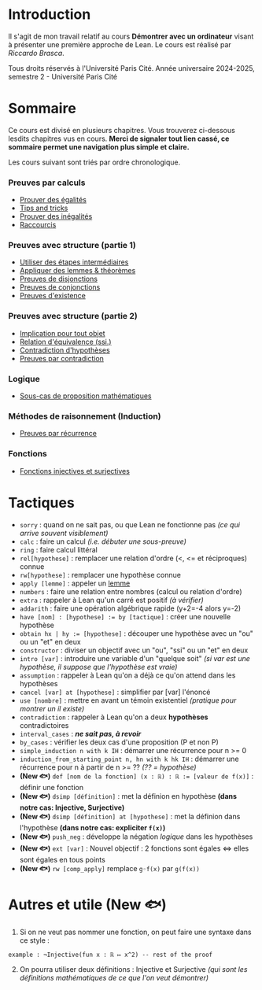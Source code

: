 # Introduction

Il s'agit de mon travail relatif au cours **Démontrer avec un ordinateur** visant à présenter une première approche de Lean. Le cours est réalisé par *Riccardo Brasca*. 

Tous droits réservés à l'Université Paris Cité.
Année universaire 2024-2025, semestre 2 - Université Paris Cité

# Sommaire

Ce cours est divisé en plusieurs chapitres. Vous trouverez ci-dessous lesdits chapitres vus en cours.
**Merci de signaler tout lien cassé, ce sommaire permet une navigation plus simple et claire.**

Les cours suivant sont triés par ordre chronologique.

### Preuves par calculs
- [Prouver des égalités](02_Proving_Equalities_in_Lean.lean)
- [Tips and tricks](03_Tips_and_Tricks.lean)
- [Prouver des inégalités](04_Proving_Inequalities.lean)
- [Raccourcis](05_A_Shortcut.lean)

### Preuves avec structure (partie 1)
- [Utiliser des étapes intermédiaires](01_Intermediate_Steps.lean)
- [Appliquer des lemmes & théorèmes](02_Invoking_Lemmas.lean)
- [Preuves de disjonctions](03_Or.lean)
- [Preuves de conjonctions](04_And.lean)
- [Preuves d'existence](05_Exists.lean)

### Preuves avec structure (partie 2)
- [Implication pour tout objet](01_Forall_Implies.lean)
- [Relation d'équivalence (ssi.)](02_Iff.lean)
- [Contradiction d'hypothèses](04_Contradictory_Hypotheses.lean)
- [Preuves par contradiction](05_Proofs_by_Contradiction.lean)

### Logique
- [Sous-cas de proposition mathématiques](02_Excluded_Middle.lean)

### Méthodes de raisonnement (Induction)
- [Preuves par récurrence](01_Induction.lean)

### Fonctions
- [Fonctions injectives et surjectives](01_Injective_Surjective.lean)

# Tactiques
- ``sorry`` : quand on ne sait pas, ou que Lean ne fonctionne pas _(ce qui arrive souvent visiblement)_
- ``calc`` : faire un calcul _(i.e. débuter une sous-preuve)_
- ``ring`` : faire calcul littéral
- ``rel[hypothese]`` : remplacer une relation d'ordre (<, <= et réciproques) connue
- ``rw[hypothese]`` : remplacer une hypothèse connue
- ``apply [lemme]`` : appeler un [lemme](lemmes.lean)
- ``numbers`` : faire une relation entre nombres (calcul ou relation d'ordre)
- ``extra`` : rappeler à Lean qu'un carré est positif *(à vérifier)*
- ``addarith`` : faire une opération algébrique rapide (y+2=-4 alors y=-2)
- ``have [nom] : [hypothese] := by [tactique]`` : créer une nouvelle hypothèse
- ``obtain hx | hy := [hypothese]`` : découper une hypothèse avec un "ou" ou un "et" en deux
- ``constructor`` : diviser un objectif avec un "ou", "ssi" ou un "et" en deux
- ``intro [var]`` : introduire une variable d'un "quelque soit" *(si var est une hypothèse, il suppose que l'hypothèse est vraie)*
- ``assumption`` : rappeler à Lean qu'on a déjà ce qu'on attend dans les hypothèses
- ``cancel [var] at [hypothese]`` : simplifier par [var] l'énoncé
- ``use [nombre]`` : mettre en avant un témoin existentiel *(pratique pour montrer un il existe)*
- ``contradiction`` : rappeler à Lean qu'on a deux **hypothèses** contradictoires
- ``interval_cases`` : ***ne sait pas, à revoir***
- ``by_cases`` : vérifier les deux cas d'une proposition (P et non P)
- ``simple_induction n with k IH`` : démarrer une récurrence pour n >= 0
- ``induction_from_starting_point n, hn with k hk IH`` : démarrer une récurrence pour n à partir de n >= ?? *(?? = hypothèse)*
- **(New 🐟)**  ``def [nom de la fonction] (x : ℝ) : ℝ := [valeur de f(x)]`` : définir une fonction
- **(New 🐟)**  ``dsimp [définition]`` : met la définion en hypothèse **(dans notre cas: Injective, Surjective)**
- **(New 🐟)**  ``dsimp [définition] at [hypothese]`` : met la définion dans l'hypothèse **(dans notre cas: expliciter ``f(x)``)**
- **(New 🐟)**  ``push_neg`` : développe la négation *logique* dans les hypothèses
- **(New 🐟)**  ``ext [var]`` : Nouvel objectif : 2 fonctions sont égales <=> elles sont égales en tous points
- **(New 🐟)**  ``rw [comp_apply]`` remplace ``g◦f(x)`` par ``g(f(x))``

# Autres et utile (New 🐟)

1. Si on ne veut pas nommer une fonction, on peut faire une syntaxe dans ce style :
```lean
example : ¬Injective(fun x : ℝ ↦ x^2) -- rest of the proof
```

2. On pourra utiliser deux définitions : Injective et Surjective _(qui sont les définitions mathématiques de ce que l'on veut démontrer)_
